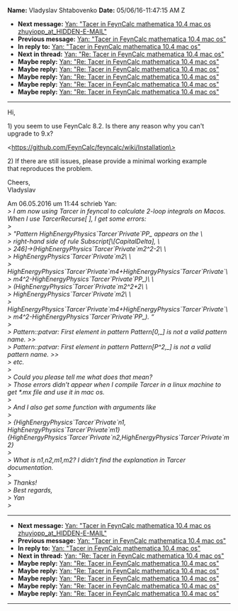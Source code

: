 **Name:** Vladyslav Shtabovenko
**Date:** 05/06/16-11:47:15 AM Z

  - **Next message:** [Yan: "Tacer in FeynCalc mathematica 10.4 mac os
    zhuyiopp_at_HIDDEN-E-MAIL"](1054.html)
  - **Previous message:** [Yan: "Tacer in FeynCalc mathematica 10.4 mac
    os"](1052.html)
  - **In reply to:** [Yan: "Tacer in FeynCalc mathematica 10.4 mac
    os"](1052.html)
  - **Next in thread:** [Yan: "Re: Tacer in FeynCalc mathematica 10.4
    mac os"](1056.html)
  - **Maybe reply:** [Yan: "Re: Tacer in FeynCalc mathematica 10.4 mac
    os"](1056.html)
  - **Maybe reply:** [Yan: "Re: Tacer in FeynCalc mathematica 10.4 mac
    os"](1058.html)
  - **Maybe reply:** [Yan: "Re: Tacer in FeynCalc mathematica 10.4 mac
    os"](1060.html)
  - **Maybe reply:** [Yan: "Re: Tacer in FeynCalc mathematica 10.4 mac
    os"](1068.html)
  - **Maybe reply:** [Yan: "Re: Tacer in FeynCalc mathematica 10.4 mac
    os"](1072.html)

-----

Hi,  

1\) you seem to use FeynCalc 8.2. Is there any reason why you can't  
upgrade to 9.x?  

\<https://github.com/FeynCalc/feyncalc/wiki/Installation\>  

2\) If there are still issues, please provide a minimal working
example  
that reproduces the problem.  

Cheers,  
Vladyslav  

Am 06.05.2016 um 11:44 schrieb Yan:  
*\> I am now using Tarcer in feyncal to calculate 2-loop integrals on
Macos. When I use TarcerRecurse[ ], I get some errors:*  
*\>*  
*\> "Pattern HighEnergyPhysics\`Tarcer\`Private\`PP\_ appears on the
\\*  
*\> right-hand side of rule Subscript[\\[CapitalDelta],
\\*  
*\> 246]-\>(HighEnergyPhysics\`Tarcer\`Private\`m2^2-2\\ \\*  
*\> HighEnergyPhysics\`Tarcer\`Private\`m2\\ \\*  
*\>
HighEnergyPhysics\`Tarcer\`Private\`m4+HighEnergyPhysics\`Tarcer\`Private\`\\*  
*\> m4^2-HighEnergyPhysics\`Tarcer\`Private\`PP\_)\\ \\*  
*\> (HighEnergyPhysics\`Tarcer\`Private\`m2^2+2\\ \\*  
*\> HighEnergyPhysics\`Tarcer\`Private\`m2\\ \\*  
*\>
HighEnergyPhysics\`Tarcer\`Private\`m4+HighEnergyPhysics\`Tarcer\`Private\`\\*  
*\> m4^2-HighEnergyPhysics\`Tarcer\`Private\`PP\_). “*  
*\>*  
*\> Pattern::patvar: First element in pattern Pattern[0,\_] is
not a valid pattern name. \>\>*  
*\> Pattern::patvar: First element in pattern Pattern[P^2,\_] is
not a valid pattern name. \>\>*  
*\> etc.*  
*\>*  
*\> Could you please tell me what does that mean?*  
*\> Those errors didn't appear when I compile Tarcer in a linux machine
to get \*.mx file and use it in mac os.*  
*\>*  
*\> And I also get some function with arguments like*  
*\>*  
*\> {HighEnergyPhysics\`Tarcer\`Private\`n1,
HighEnergyPhysics\`Tarcer\`Private\`m1}{HighEnergyPhysics\`Tarcer\`Private\`n2,HighEnergyPhysics\`Tarcer\`Private\`m2}*  
*\>*  
*\> What is n1,n2,m1,m2? I didn’t find the explanation in Tarcer
documentation.*  
*\>*  
*\> Thanks\!*  
*\> Best regards,*  
*\> Yan*  
*\>*  

-----

  - **Next message:** [Yan: "Tacer in FeynCalc mathematica 10.4 mac os
    zhuyiopp_at_HIDDEN-E-MAIL"](1054.html)
  - **Previous message:** [Yan: "Tacer in FeynCalc mathematica 10.4 mac
    os"](1052.html)
  - **In reply to:** [Yan: "Tacer in FeynCalc mathematica 10.4 mac
    os"](1052.html)
  - **Next in thread:** [Yan: "Re: Tacer in FeynCalc mathematica 10.4
    mac os"](1056.html)
  - **Maybe reply:** [Yan: "Re: Tacer in FeynCalc mathematica 10.4 mac
    os"](1056.html)
  - **Maybe reply:** [Yan: "Re: Tacer in FeynCalc mathematica 10.4 mac
    os"](1058.html)
  - **Maybe reply:** [Yan: "Re: Tacer in FeynCalc mathematica 10.4 mac
    os"](1060.html)
  - **Maybe reply:** [Yan: "Re: Tacer in FeynCalc mathematica 10.4 mac
    os"](1068.html)
  - **Maybe reply:** [Yan: "Re: Tacer in FeynCalc mathematica 10.4 mac
    os"](1072.html)

-----

